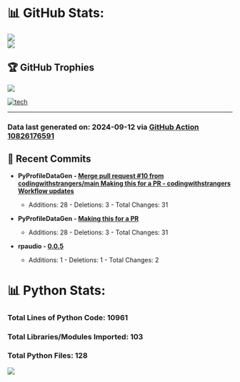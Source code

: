 # 📊 GitHub Stats:

![](https://github-readme-stats.vercel.app/api?username=codingwithstrangers&theme=radical&hide_border=false&include_all_commits=true&count_private=true)<br/>
![](https://github-readme-stats.vercel.app/api/top-langs/?username=codingwithstrangers&theme=radical&hide_border=false&include_all_commits=true&count_private=true&layout=compact)

## 🏆 GitHub Trophies

![](https://github-profile-trophy.vercel.app/?username=codingwithstrangers&theme=radical&no-frame=false&no-bg=true&margin-w=4)

[![tech](https://skillicons.dev/icons?i=godot,html,css,js,python,#mongo,#pytorch)](https://skillicons.dev)


---


### Data last generated on: 2024-09-12 via [GitHub Action 10826176591](https://github.com/sockheadrps/sockheadrps/actions/runs/10826176591)

## 🚀 Recent Commits

- **PyProfileDataGen - [Merge pull request #10 from codingwithstrangers/main  Making this for a PR - codingwithstrangers Workflow updates](https://github.com/sockheadrps/PyProfileDataGen/commit/f97c780a478a95e7f9e8ad2d8be74b7716cec1d7)**
  - Additions: 28 - Deletions: 3 - Total Changes: 31

- **PyProfileDataGen - [Making this for a PR](https://github.com/sockheadrps/PyProfileDataGen/commit/1d9f3db7552a8237c1ce9342cb6891bb2920609c)**
  - Additions: 28 - Deletions: 3 - Total Changes: 31

- **rpaudio - [0.0.5](https://github.com/sockheadrps/rpaudio/commit/1ddc3dd4d6bac5bc8039661cbc2d76f76f4f221f)**
  - Additions: 1 - Deletions: 1 - Total Changes: 2



# 📊 Python Stats:

### Total Lines of Python Code: 10961
### Total Libraries/Modules Imported: 103
### Total Python Files: 128
![](DataVisuals/data.gif)

